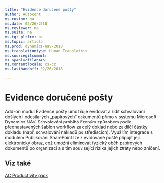 ```yaml
---
title: "Evidence doručené pošty"
author: Autocont
ms.custom: na
ms.date: 02/26/2018
ms.reviewer: na
ms.suite: na
ms.tgt_pltfrm: na
ms.topic: article
ms.prod: dynamics-nav-2018
ms.translationtype: Human Translation
ms.sourcegitcommit: 
ms.openlocfilehash: 
ms.contentlocale: cs-cz
ms.lasthandoff: 02/26/2018

---
```


# <a name="ac-pp-incoming-mail.md"></a>Evidence doručené pošty

Add-on modul Evidence pošty umožňuje evidovat a řídit schvalování došlých i odesílaných „papírových“ dokumentů přímo v systému Microsoft Dynamics NAV. Schvalování probíhá řízeným způsobem podle přednastavených šablon workflow za celý doklad nebo za dílčí částky dokladu (např. schvalování nákladů po střediscích). Využitím integrace s modulem Publikování SharePoint lze k evidované poště připojit její elektronický obraz, což umožní eliminovat fyzický oběh papírových dokumentů po organizaci a s tím související rizika jejich ztráty nebo zničení.


## <a name="see-also"></a>Viz také  
[AC Productivity pack](ac-pp-productivity-pack.md)  